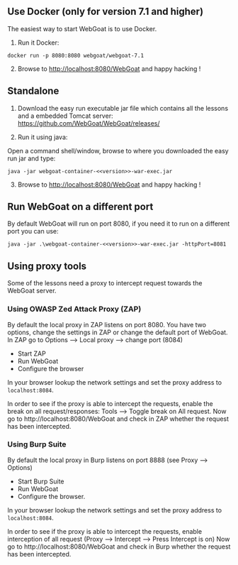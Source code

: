 ## Use Docker (only for version 7.1 and higher)

The easiest way to start WebGoat is to use Docker. 

1. Run it Docker:

```
docker run -p 8080:8080 webgoat/webgoat-7.1
```

2. Browse to [http://localhost:8080/WebGoat](http://localhost:8080/WebGoat) and happy hacking !


## Standalone

1. Download the easy run executable jar file which contains all the lessons and a embedded Tomcat server: https://github.com/WebGoat/WebGoat/releases/

2. Run it using java:

Open a command shell/window, browse to where you downloaded the easy run jar and type:

```Shell
java -jar webgoat-container-<<version>>-war-exec.jar
```

3. Browse to [http://localhost:8080/WebGoat](http://localhost:8080/WebGoat) and happy hacking !

## Run WebGoat on a different port

By default WebGoat will run on port 8080, if you need it to run on a different port you can use: 

```Shell
java -jar .\webgoat-container-<<version>>-war-exec.jar -httpPort=8081
```

## Using proxy tools

Some of the lessons need a proxy to intercept request towards the WebGoat server.

### Using OWASP Zed Attack Proxy (ZAP)

By default the local proxy in ZAP listens on port 8080. You have two options, change the settings in ZAP or change the default port of WebGoat. In ZAP go to Options --> Local proxy --> change port (8084)

* Start ZAP 
* Run WebGoat
* Configure the browser

In your browser lookup the network settings and set the proxy address to `localhost:8084`.

In order to see if the proxy is able to intercept the requests, enable the break on all request/responses: Tools --> Toggle break on All request.
Now go to http://localhost:8080/WebGoat and check in ZAP whether the request has been intercepted.

### Using Burp Suite 

By default the local proxy in Burp listens on port 8888 (see Proxy --> Options)

* Start Burp Suite
* Run WebGoat
* Configure the browser.

In your browser lookup the network settings and set the proxy address to `localhost:8084`.

In order to see if the proxy is able to intercept the requests, enable interception of all request (Proxy --> Intercept --> Press Intercept is on)
Now go to http://localhost:8080/WebGoat and check in Burp whether the request has been intercepted.





